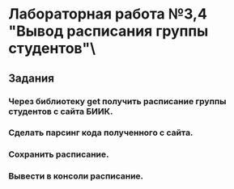 # Лабораторная работа №3,4 "Вывод расписания группы студентов"\
## Задания
### Через библиотеку get получить расписание группы студентов с сайта БИИК.
### Сделать парсинг кода полученного с сайта.
### Сохранить расписание.
### Вывести в консоли расписание.
